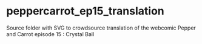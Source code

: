 # peppercarrot_ep15_translation
Source folder with SVG to crowdsource translation of the webcomic Pepper and Carrot episode 15 : Crystal Ball
